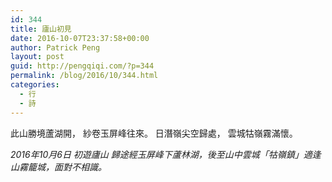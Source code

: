```yaml
---
id: 344
title: 廬山初見
date: 2016-10-07T23:37:58+00:00
author: Patrick Peng
layout: post
guid: http://pengqiqi.com/?p=344
permalink: /blog/2016/10/344.html
categories:
  - 行
  - 詩
---
```

此山勝境蘆湖開，
紗卷玉屏峰往來。
日潛嶺尖空歸處，
雲城牯嶺霧滿懷。

<em>2016年10月6日 初遊廬山
歸途經玉屏峰下蘆林湖，後至山中雲城「牯嶺鎮」適逢山霧籠城，面對不相識。</em>